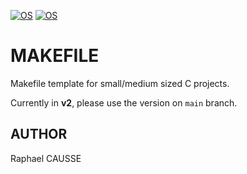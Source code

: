 [![OS](https://img.shields.io/badge/os-linux-blue.svg)](https://shields.io/)
[![OS](https://img.shields.io/badge/os-windows-blue.svg)](https://shields.io/)


# MAKEFILE

Makefile template for small/medium sized C projects.

Currently in **v2**, please use the version on `main` branch.


## AUTHOR

Raphael CAUSSE
